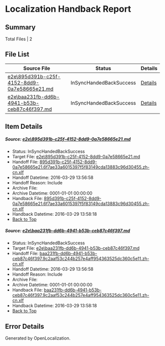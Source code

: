 # <a name='report-top'></a> Localization Handback Report

## Summary
 Total Files | 2

## File List
 Source File | Status | Details 
 ----------- | ------ | ------- 
 [e2e\895d391b-c25f-4152-8dd9-0a7e58665e21.md](https://github.com/OpenLocalizationTest/oltest/blob/858cb4006966e37030bb9ab9068e755481d5054b/e2e/895d391b-c25f-4152-8dd9-0a7e58665e21.md) | InSyncHandedBackSuccess | [Details](#8962f93823726431d6acb1114fc04041421113c31)
 [e2e\baa231fb-dd6b-4941-b53b-ceb87c46f397.md](https://github.com/OpenLocalizationTest/oltest/blob/858cb4006966e37030bb9ab9068e755481d5054b/e2e/baa231fb-dd6b-4941-b53b-ceb87c46f397.md) | InSyncHandedBackSuccess | [Details](#85faef22788d02108df35c74c5e30d7c0f14c9ff2)

## Item Details
##### <a name='8962f93823726431d6acb1114fc04041421113c31'></a> Source: [e2e\895d391b-c25f-4152-8dd9-0a7e58665e21.md](https://github.com/OpenLocalizationTest/oltest/blob/858cb4006966e37030bb9ab9068e755481d5054b/e2e/895d391b-c25f-4152-8dd9-0a7e58665e21.md)
* Status: InSyncHandedBackSuccess
* Target File: [e2e\895d391b-c25f-4152-8dd9-0a7e58665e21.md](https://github.com/OpenLocalizationTestOrg/oltest.zh-cn/blob/269b0dd56b03a2865024149951ddcd20ab6c737b/e2e/895d391b-c25f-4152-8dd9-0a7e58665e21.md)
* Handoff File: [895d391b-c25f-4152-8dd9-0a7e58665e21.6f7ae33a6015397f5f83149cda13883c96d30455.zh-cn.xlf](https://github.com/OpenLocalizationTestOrg/olhandoff-e2e/blob/40ed31e9a0b1ead84c70b09af2466a24b4c89210/ol-handoff/OpenLocalizationTestOrg/oltest.zh-cn/ci/high/895d391b-c25f-4152-8dd9-0a7e58665e21.6f7ae33a6015397f5f83149cda13883c96d30455.zh-cn.xlf)
* Handoff Datetime: 2016-03-29 13:56:58
* Handoff Reason: Include
* Archive File: 
* Archive Datetime: 0001-01-01 00:00:00
* Handback File: [895d391b-c25f-4152-8dd9-0a7e58665e21.6f7ae33a6015397f5f83149cda13883c96d30455.zh-cn.xlf](https://github.com/OpenLocalizationTestOrg/olhandback-e2e/blob/03454b144badd455b5bce3dd2e291904ebd7412c/ol-handback/OpenLocalizationTestOrg/oltest.zh-cn/ci/high/895d391b-c25f-4152-8dd9-0a7e58665e21.6f7ae33a6015397f5f83149cda13883c96d30455.zh-cn.xlf)
* Handback Datetime: 2016-03-29 13:58:18
* [Back to Top](#report-top)

##### <a name='85faef22788d02108df35c74c5e30d7c0f14c9ff2'></a> Source: [e2e\baa231fb-dd6b-4941-b53b-ceb87c46f397.md](https://github.com/OpenLocalizationTest/oltest/blob/858cb4006966e37030bb9ab9068e755481d5054b/e2e/baa231fb-dd6b-4941-b53b-ceb87c46f397.md)
* Status: InSyncHandedBackSuccess
* Target File: [e2e\baa231fb-dd6b-4941-b53b-ceb87c46f397.md](https://github.com/OpenLocalizationTestOrg/oltest.zh-cn/blob/269b0dd56b03a2865024149951ddcd20ab6c737b/e2e/baa231fb-dd6b-4941-b53b-ceb87c46f397.md)
* Handoff File: [baa231fb-dd6b-4941-b53b-ceb87c46f397.9c2aaf53c244b257e4aff954363525dc360c5e11.zh-cn.xlf](https://github.com/OpenLocalizationTestOrg/olhandoff-e2e/blob/40ed31e9a0b1ead84c70b09af2466a24b4c89210/ol-handoff/OpenLocalizationTestOrg/oltest.zh-cn/ci/high/baa231fb-dd6b-4941-b53b-ceb87c46f397.9c2aaf53c244b257e4aff954363525dc360c5e11.zh-cn.xlf)
* Handoff Datetime: 2016-03-29 13:56:58
* Handoff Reason: Include
* Archive File: 
* Archive Datetime: 0001-01-01 00:00:00
* Handback File: [baa231fb-dd6b-4941-b53b-ceb87c46f397.9c2aaf53c244b257e4aff954363525dc360c5e11.zh-cn.xlf](https://github.com/OpenLocalizationTestOrg/olhandback-e2e/blob/03454b144badd455b5bce3dd2e291904ebd7412c/ol-handback/OpenLocalizationTestOrg/oltest.zh-cn/ci/high/baa231fb-dd6b-4941-b53b-ceb87c46f397.9c2aaf53c244b257e4aff954363525dc360c5e11.zh-cn.xlf)
* Handback Datetime: 2016-03-29 13:58:18
* [Back to Top](#report-top)


## Error Details

Generated by OpenLocalization.
